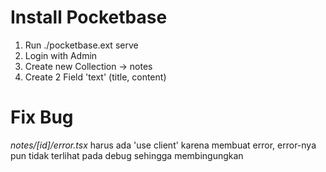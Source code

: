 # Install Pocketbase

1. Run ./pocketbase.ext serve
2. Login with Admin
3. Create new Collection -> notes
4. Create 2 Field 'text' (title, content)

# Fix Bug

_notes/[id]/error.tsx_ harus ada 'use client' karena membuat error, error-nya pun tidak terlihat pada debug sehingga membingungkan
